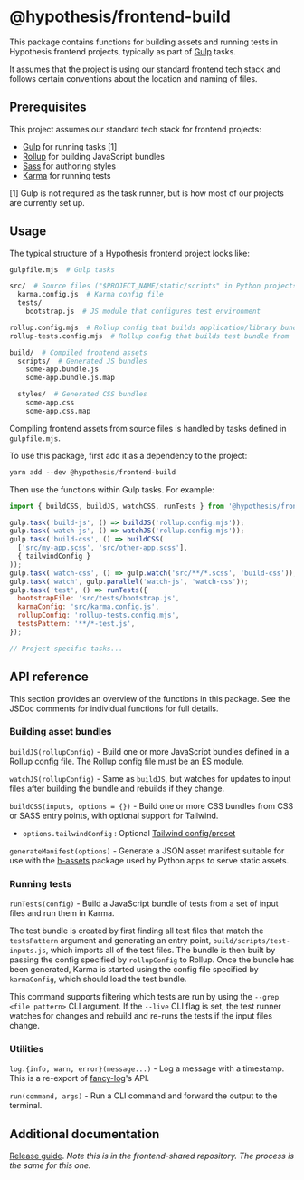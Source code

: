 # @hypothesis/frontend-build

This package contains functions for building assets and running tests in
Hypothesis frontend projects, typically as part of [Gulp](https://gulpjs.com) tasks.

It assumes that the project is using our standard frontend tech stack and
follows certain conventions about the location and naming of files.

## Prerequisites

This project assumes our standard tech stack for frontend projects:

- [Gulp](https://gulpjs.com) for running tasks [1]
- [Rollup](https://rollupjs.org/guide/en/) for building JavaScript bundles
- [Sass](https://sass-lang.com) for authoring styles
- [Karma](https://karma-runner.github.io/latest/index.html) for running tests

[1] Gulp is not required as the task runner, but is how most of our projects
are currently set up.

## Usage

The typical structure of a Hypothesis frontend project looks like:

```sh
gulpfile.mjs  # Gulp tasks

src/  # Source files ("$PROJECT_NAME/static/scripts" in Python projects)
  karma.config.js  # Karma config file
  tests/
    bootstrap.js  # JS module that configures test environment

rollup.config.mjs  # Rollup config that builds application/library bundles
rollup-tests.config.mjs  # Rollup config that builds test bundle from `build/scripts/test-inputs.js`

build/  # Compiled frontend assets
  scripts/  # Generated JS bundles
    some-app.bundle.js
    some-app.bundle.js.map

  styles/  # Generated CSS bundles
    some-app.css
    some-app.css.map
```

Compiling frontend assets from source files is handled by tasks defined in
`gulpfile.mjs`.

To use this package, first add it as a dependency to the project:

```js
yarn add --dev @hypothesis/frontend-build
```

Then use the functions within Gulp tasks. For example:

```js
import { buildCSS, buildJS, watchCSS, runTests } from '@hypothesis/frontend-build';

gulp.task('build-js', () => buildJS('rollup.config.mjs'));
gulp.task('watch-js', () => watchJS('rollup.config.mjs'));
gulp.task('build-css', () => buildCSS(
  ['src/my-app.scss', 'src/other-app.scss'],
  { tailwindConfig }
));
gulp.task('watch-css', () => gulp.watch('src/**/*.scss', 'build-css'));
gulp.task('watch', gulp.parallel('watch-js', 'watch-css'));
gulp.task('test', () => runTests({
  bootstrapFile: 'src/tests/bootstrap.js',
  karmaConfig: 'src/karma.config.js',
  rollupConfig: 'rollup-tests.config.mjs',
  testsPattern: '**/*-test.js',
});

// Project-specific tasks...
```

## API reference

This section provides an overview of the functions in this package. See the
JSDoc comments for individual functions for full details.

### Building asset bundles

`buildJS(rollupConfig)` - Build one or more JavaScript bundles defined in a
Rollup config file. The Rollup config file must be an ES module.

`watchJS(rollupConfig)` - Same as `buildJS`, but watches for updates to input files
after building the bundle and rebuilds if they change.

`buildCSS(inputs, options = {})` - Build one or more CSS bundles from CSS or SASS
entry points, with optional support for Tailwind.

- `options.tailwindConfig` : Optional [Tailwind config/preset](https://tailwindcss.com/docs/configuration)

`generateManifest(options)` - Generate a JSON asset manifest suitable for use
with the [h-assets](https://pypi.org/project/h-assets/) package used by Python
apps to serve static assets.

### Running tests

`runTests(config)` - Build a JavaScript bundle of tests from a set of input files
and run them in Karma.

The test bundle is created by first finding all test files that match the
`testsPattern` argument and generating an entry point,
`build/scripts/test-inputs.js`, which imports all of the test files. The
bundle is then built by passing the config specified by `rollupConfig` to
Rollup. Once the bundle has been generated, Karma is started using the config
file specified by `karmaConfig`, which should load the test bundle.

This command supports filtering which tests are run
by using the `--grep <file pattern>` CLI argument. If the `--live` CLI flag is
set, the test runner watches for changes and rebuild and re-runs the tests if
the input files change.

### Utilities

`log.{info, warn, error}(message...)` - Log a message with a timestamp. This
is a re-export of [fancy-log](https://www.npmjs.com/package/fancy-log)'s API.

`run(command, args)` - Run a CLI command and forward the output to the terminal.

## Additional documentation

[Release guide](https://github.com/hypothesis/frontend-shared/blob/main/docs/releases.md). _Note this is in the frontend-shared repository. The process is the same for this one._
